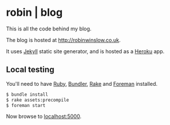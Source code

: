 robin | blog
====================

This is all the code behind my blog.

The blog is hosted at http://robinwinslow.co.uk.

It uses [Jekyll](https://github.com/mojombo/jekyll) static site generator, and is hosted as a [Heroku](https://www.heroku.com/) app.

Local testing
---

You'll need to have [Ruby](http://www.ruby-lang.org/en/), [Bundler](http://gembundler.com/), [Rake](http://rake.rubyforge.org/) and [Foreman](http://theforeman.org/) installed.

``` bash
$ bundle install
$ rake assets:precompile
$ foreman start
```

Now browse to [localhost:5000](http://localhost:5000).
